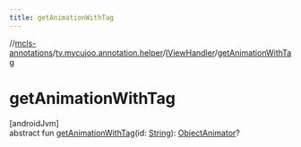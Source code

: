 ```yaml
---
title: getAnimationWithTag
---
```

//[mcls-annotations](../../../index.html)/[tv.mycujoo.annotation.helper](../index.html)/[IViewHandler](index.html)/[getAnimationWithTag](get-animation-with-tag.html)



# getAnimationWithTag



[androidJvm]\
abstract fun [getAnimationWithTag](get-animation-with-tag.html)(id: [String](https://kotlinlang.org/api/latest/jvm/stdlib/kotlin/-string/index.html)): [ObjectAnimator](https://developer.android.com/reference/kotlin/android/animation/ObjectAnimator.html)?




